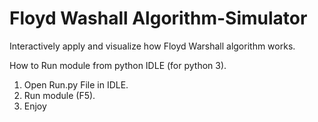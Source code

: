 # Floyd Washall Algorithm-Simulator
Interactively apply and visualize how Floyd Warshall algorithm works.

How to Run module from python IDLE (for python 3).
1. Open Run.py File in IDLE.
2. Run module (F5).
3. Enjoy

